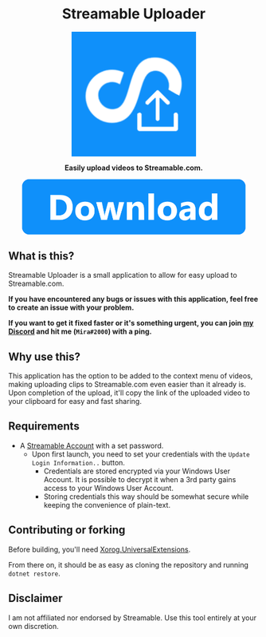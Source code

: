 <h1 align="center">Streamable Uploader</h1>

<p align="center"><img src="./Assets/Icon.png" width=250 align="center"></p>
<p align="center" style="font-weight:bold;">Easily upload videos to Streamable.com.</p>
<a href="https://github.com/TheXorog/StreamableUploader/releases" ><p align="center"><img src="Assets/Download.png" width=450 align="center"></p></a>

## What is this?

Streamable Uploader is a small application to allow for easy upload to Streamable.com.

**If you have encountered any bugs or issues with this application, feel free to create an issue with your problem.**

**If you want to get it fixed faster or it's something urgent, you can join [my Discord](https://discord.gg/xaq23p7Jzf) and hit me (`Mira#2000`) with a ping.**

## Why use this?

This application has the option to be added to the context menu of videos, making uploading clips to Streamable.com even easier than it already is. Upon completion of the upload, it'll copy the link of the uploaded video to your clipboard for easy and fast sharing.

## Requirements

- A [Streamable Account](https://streamable.com) with a set password.
    - Upon first launch, you need to set your credentials with the `Update Login Information..` button.
        - Credentials are stored encrypted via your Windows User Account. It is possible to decrypt it when a 3rd party gains access to your Windows User Account.
        - Storing credentials this way should be somewhat secure while keeping the convenience of plain-text.

## Contributing or forking

Before building, you'll need [Xorog.UniversalExtensions](https://github.com/Fortunevale/Xorog.UniversalExtensions).

From there on, it should be as easy as cloning the repository and running `dotnet restore`.

## Disclaimer

I am not affiliated nor endorsed by Streamable. Use this tool entirely at your own discretion.